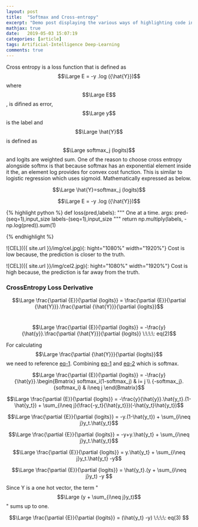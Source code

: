 ```yaml
---
layout: post
title:  "Softmax and Cross-entropy"
excerpt: "Demo post displaying the various ways of highlighting code in Markdown."
mathjax: true
date:   2019-05-03 15:07:19
categories: [article]
tags: Artificial-Intelligence Deep-Learning
comments: true
---
```


Cross entropy is a loss function that is defined as $$\Large E = -y .log ({\hat{Y}})$$ where $$\Large E$$, is difined as error, $$\Large y$$ is the label and $$\Large \hat{Y}$$ is defined as $$\Large softmax_j (logits)$$ and logits are weighted sum. One of the reason to choose cross entropy alongside softmx is that because softmax has an exponential element inside it the, an element log provides for convex cost function. This is similar to logistic regression which uses sigmoid. Mathematically expressed as below.  

$$\Large \hat{Y}=softmax_j (logits)$$

$$\Large E = -y .log ({\hat{Y}})$$  

{% highlight python %}
def loss(pred,labels):
  """
  One at a time.
  args:
      pred-(seq=1),input_size
      labels-(seq=1),input_size
  """
  return np.multiply(labels, -np.log(pred)).sum(1)

{% endhighlight %}

![CEL]({{ site.url }}/img/cel.jpg){: hight="1080%" width="1920%"}
Cost is low because, the prediction is closer to the truth.

![CEL]({{ site.url }}/img/cel2.jpg){: hight="1080%" width="1920%"}
Cost is high because, the prediction is far away from the truth.




### CrossEntropy Loss Derivative

$$\Large \frac{\partial {E}}{\partial {logits}} = \frac{\partial {E}}{\partial {\hat{Y}}}.\frac{\partial {\hat{Y}}}{\partial {logits}}$$  

# <a name="eq-2"></a>  

$$\Large \frac{\partial {E}}{\partial {logits}} = -\frac{y}{\hat{y}}.\frac{\partial {\hat{Y}}}{\partial {logits}} \:\:\:\: eq(2)$$  

For calculating $$\Large \frac{\partial {\hat{Y}}}{\partial {logits}}$$ we need to reference [eq-1][eq-1]. Combining [eq-1][eq-1] and [eq-2][eq-2] which is softmax.  

$$\Large \frac{\partial {E}}{\partial {logits}} = -\frac{y}{\hat{y}}.\begin{Bmatrix}
softmax_i(1-softmax_j) & i= j \\
{-softmax_j}.{softmax_i} & i\neq j
\end{Bmatrix}$$  

$$\Large \frac{\partial {E}}{\partial {logits}} = -\frac{y}{\hat{y}}.\hat{y_t}.(1-\hat{y_t}) + \sum_{i\neq j}(\frac{-y_t}{\hat{y_t}})(-\hat{y_t}\hat{y_t})$$  

$$\Large \frac{\partial {E}}{\partial {logits}} = -y.(1-\hat{y_t}) + \sum_{i\neq j}y_t.\hat{y_t}$$  

$$\Large \frac{\partial {E}}{\partial {logits}} = -y+y.\hat{y_t} + \sum_{i\neq j}y_t.\hat{y_t}$$  

$$\Large \frac{\partial {E}}{\partial {logits}} = y.\hat{y_t} + \sum_{i\neq j}y_t.\hat{y_t} -y$$  

$$\Large \frac{\partial {E}}{\partial {logits}} = \hat{y_t}.(y + \sum_{i\neq j}y_t) -y $$  

Since Y is a one hot vector, the term "$$\Large (y + \sum_{i\neq j}y_t)$$" sums up to one.  

$$\Large \frac{\partial {E}}{\partial {logits}} = (\hat{y_t} -y) \:\:\:\: eq(3) $$




[eq-1]: softmax-and-its-gradient#eq-1
[eq-2]: softmax-and-cross-entropy#eq-2
